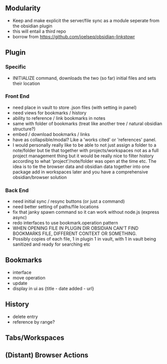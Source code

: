 ## Modularity
- Keep and make explicit the server/file sync as a module seperate from the obsidian plugin
- this will entail a third repo
- borrow from https://github.com/joelseq/obsidian-linkstowr

## Plugin
### Specific
- INITIALIZE command, downloads the two (so far) initial files and sets their location


### Front End
- need place in vault to store .json files (with setting in panel)
- need views for bookmarks / history
- ability to reference / link bookmarks in notes
- same with folder of bookmarks (treat like another tree / natural obsidian structure?)
- embed / download bookmarks / links
- have as collapsible/modal? Like a 'works cited' or 'references' panel.
- I would personally really like to be able to not just assign a folder to a note/folder but tie that together with projects/workspaces
    not as a full project management thing but it would be really nice to filter history according to what 'project'/note/folder was open at the 
    time etc. The idea is to tie the browser data and obsidian data together into one package
    add in workspaces later and you have a comprehensive obsidian/browser solution

### Back End
- need initial sync / resync buttons (or just a command)
- need better setting of paths/file locations
- fix that janky spawn command so it can work without node.js (express async)
- redo interfaces to use bookmark.operation pattern
- WHEN OPENING FILE IN PLUGIN DIR OBSIDIAN CAN'T FIND BOOKMARKS FILE, DIFFERENT CONTEXT OR SOMETHING.
- Possibly copies of each file, 1 in plugin 1 in vault, with 1 in vault being sanitized and ready for searching etc

## Bookmarks
- interface
- move operation
- update
- display in ui as {title - date added - url}

## History
- delete entry
- reference by range?

## Tabs/Workspaces

## (Distant) Browser Actions

